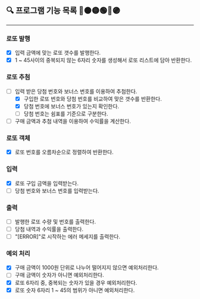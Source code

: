 ## 🔍 프로그램 기능 목록 🔴🟠🟡🟢🔵🟣

---

### 로또 발행
- [x] 입력 금액에 맞는 로또 갯수를 발행한다.
- [x] 1 ~ 45사이의 중복되지 않는 6자리 숫자를 생성해서 로또 리스트에 담아 반환한다.

### 로또 추첨
- [ ] 입력 받은 당첨 번호와 보너스 번호를 이용하여 추첨한다.
  - [x] 구입한 로또 번호와 당첨 번호를 비교하여 맞은 갯수를 반환한다.
  - [x] 당첨 번호에 보너스 번호가 있는지 확인한다.
  - [ ] 당첨 번호는 쉼표를 기준으로 구분한다.
- [ ] 구매 금액과 추첨 내역을 이용하여 수익률을 계산한다.

### 로또 객체
  - [x] 로또 번호를 오름차순으로 정렬하여 반환한다.

### 입력
- [x] 로또 구입 금액을 입력받는다.
- [ ] 당첨 번호와 보너스 번호를 입력받는다.

### 출력
- [ ] 발행한 로또 수량 및 번호를 출력한다.
- [ ] 당첨 내역과 수익률을 출력한다.
- [ ] "[ERROR]"로 시작하는 에러 메세지를 출력한다.

### 예외 처리
- [x] 구매 금액이 1000원 단위로 나누어 떨어지지 않으면 예외처리한다.
- [ ] 구매 금액이 숫자가 아니면 예외처리한다.
- [x] 로또 6자리 중, 중복되는 숫자가 있을 경우 예외처리한다.
- [x] 로또 숫자 6자리 1 ~ 45의 범위가 아니면 예외처리한다.